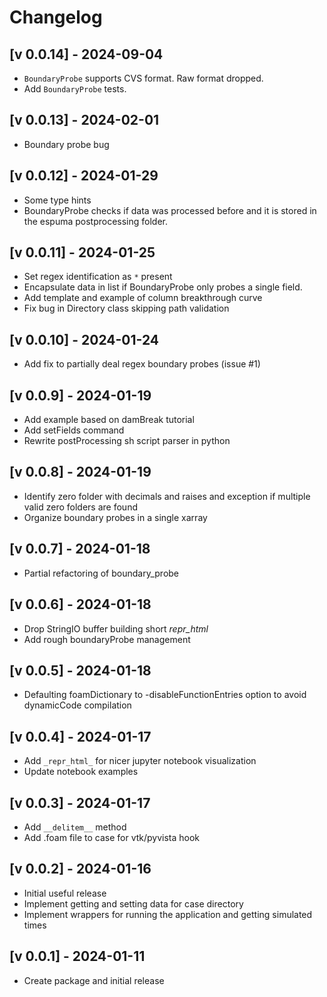 # Changelog
## [v 0.0.14] - 2024-09-04
- `BoundaryProbe` supports CVS format. Raw format dropped.
- Add `BoundaryProbe` tests.

## [v 0.0.13] - 2024-02-01
- Boundary probe bug 

## [v 0.0.12] - 2024-01-29
- Some type hints
- BoundaryProbe checks if data was processed before and it is stored
in the espuma postprocessing folder.  

## [v 0.0.11] - 2024-01-25
- Set regex identification as `*` present
- Encapsulate data in list if BoundaryProbe only probes a single field.
- Add template and example of column breakthrough curve
- Fix bug in Directory class skipping path validation

## [v 0.0.10] - 2024-01-24
- Add fix to partially deal regex boundary probes (issue #1)

## [v 0.0.9] - 2024-01-19
- Add example based on damBreak tutorial
- Add setFields command 
- Rewrite postProcessing sh script parser in python

## [v 0.0.8] - 2024-01-19
- Identify zero folder with decimals and raises and exception if multiple valid zero folders are found
- Organize boundary probes in a single xarray

## [v 0.0.7] - 2024-01-18
- Partial refactoring of boundary_probe 

## [v 0.0.6] - 2024-01-18
- Drop StringIO buffer building short _repr_html_
- Add rough boundaryProbe management

## [v 0.0.5] - 2024-01-18
- Defaulting foamDictionary to -disableFunctionEntries option to avoid dynamicCode compilation

## [v 0.0.4] - 2024-01-17
- Add `_repr_html_` for nicer jupyter notebook visualization
- Update notebook examples

## [v 0.0.3] - 2024-01-17
- Add `__delitem__` method
- Add .foam file to case for vtk/pyvista hook

## [v 0.0.2] - 2024-01-16
- Initial useful release
- Implement getting and setting data for case directory
- Implement wrappers for running the application and getting simulated times 

## [v 0.0.1] - 2024-01-11
- Create package and initial release